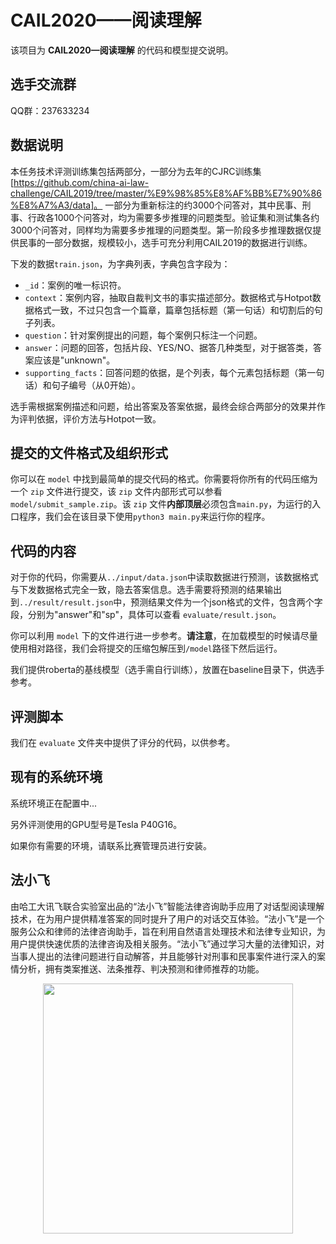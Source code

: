 # CAIL2020——阅读理解

该项目为 **CAIL2020—阅读理解** 的代码和模型提交说明。

## 选手交流群

QQ群：237633234

## 数据说明

本任务技术评测训练集包括两部分，一部分为去年的CJRC训练集[https://github.com/china-ai-law-challenge/CAIL2019/tree/master/%E9%98%85%E8%AF%BB%E7%90%86%E8%A7%A3/data]。 一部分为重新标注的约3000个问答对，其中民事、刑事、行政各1000个问答对，均为需要多步推理的问题类型。验证集和测试集各约3000个问答对，同样均为需要多步推理的问题类型。第一阶段多步推理数据仅提供民事的一部分数据，规模较小，选手可充分利用CAIL2019的数据进行训练。

下发的数据``train.json``，为字典列表，字典包含字段为：

- ``_id``：案例的唯一标识符。
- ``context``：案例内容，抽取自裁判文书的事实描述部分。数据格式与Hotpot数据格式一致，不过只包含一个篇章，篇章包括标题（第一句话）和切割后的句子列表。
- ``question``：针对案例提出的问题，每个案例只标注一个问题。
- ``answer``：问题的回答，包括片段、YES/NO、据答几种类型，对于据答类，答案应该是"unknown"。
- ``supporting_facts``：回答问题的依据，是个列表，每个元素包括标题（第一句话）和句子编号（从0开始）。

选手需根据案例描述和问题，给出答案及答案依据，最终会综合两部分的效果并作为评判依据，评价方法与Hotpot一致。

## 提交的文件格式及组织形式

你可以在 ``model`` 中找到最简单的提交代码的格式。你需要将你所有的代码压缩为一个 ``zip`` 文件进行提交，该 ``zip`` 文件内部形式可以参看 ``model/submit_sample.zip``。该 ``zip`` 文件**内部顶层**必须包含``main.py``，为运行的入口程序，我们会在该目录下使用``python3 main.py``来运行你的程序。

## 代码的内容

对于你的代码，你需要从``../input/data.json``中读取数据进行预测，该数据格式与下发数据格式完全一致，隐去答案信息。选手需要将预测的结果输出到``../result/result.json``中，预测结果文件为一个json格式的文件，包含两个字段，分别为"answer"和"sp"，具体可以查看 ``evaluate/result.json``。

你可以利用 ``model`` 下的文件进行进一步参考。**请注意**，在加载模型的时候请尽量使用相对路径，我们会将提交的压缩包解压到``/model``路径下然后运行。

我们提供roberta的基线模型（选手需自行训练），放置在baseline目录下，供选手参考。

## 评测脚本

我们在 ``evaluate`` 文件夹中提供了评分的代码，以供参考。

## 现有的系统环境

系统环境正在配置中...

另外评测使用的GPU型号是Tesla P40G16。

如果你有需要的环境，请联系比赛管理员进行安装。

## 法小飞
由哈工大讯飞联合实验室出品的“法小飞”智能法律咨询助手应用了对话型阅读理解技术，在为用户提供精准答案的同时提升了用户的对话交互体验。“法小飞”是一个服务公众和律师的法律咨询助手，旨在利用自然语言处理技术和法律专业知识，为用户提供快速优质的法律咨询及相关服务。“法小飞”通过学习大量的法律知识，对当事人提出的法律问题进行自动解答，并且能够针对刑事和民事案件进行深入的案情分析，拥有类案推送、法条推荐、判决预测和律师推荐的功能。

<div align=center><img width="400" height="400" src="https://github.com/china-ai-law-challenge/CAIL2019/blob/master/%E9%98%85%E8%AF%BB%E7%90%86%E8%A7%A3/%E6%AF%94%E8%B5%9B%E8%AF%B4%E6%98%8E/picture/iflylegal2.jpg"/></div>
